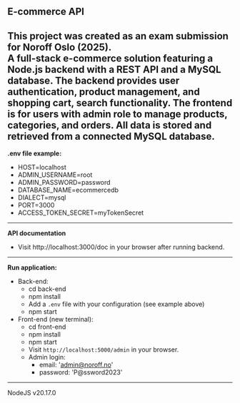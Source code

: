 ## E-commerce API
This project was created as an exam submission for Noroff Oslo (2025).  
A full-stack e-commerce solution featuring a Node.js backend with a REST API and a MySQL database. The backend provides user authentication, product management, and shopping cart, search functionality. The frontend is for users with admin role to manage products, categories, and orders. All data is stored and retrieved from a connected MySQL database.
---

**.env file example:**
- HOST=localhost
- ADMIN_USERNAME=root
- ADMIN_PASSWORD=password
- DATABASE_NAME=ecommercedb
- DIALECT=mysql
- PORT=3000
- ACCESS_TOKEN_SECRET=myTokenSecret
---

**API documentation**
- Visit http://localhost:3000/doc in your browser after running backend.
---

**Run application:**
- Back-end:
    - cd back-end
    - npm install
    - Add a `.env` file with your configuration (see example above)
    - npm start
- Front-end (new terminal): 
    - cd front-end
    - npm install
    - npm start
    - Visit `http://localhost:5000/admin` in your browser.
    - Admin login: 
        - email: 'admin@noroff.no'
        - password: 'P@ssword2023'
---

NodeJS v20.17.0
